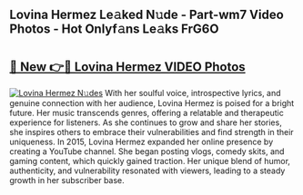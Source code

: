 ## Lovina Hermez Le𝚊ked N𝚞de - Part-wm7 Video Photos - Hot Onlyf𝚊ns Le𝚊ks FrG6O

# <h2><a href="http://ac45197.deff.icu/?id=Lovina+Hermez">🔗 New 👉🔴 Lovina Hermez VIDEO Photos</a></h2>

[![Lovina Hermez N𝚞des](https://i.imgur.com/rIISA9y.gif)](http://ac45197.deff.icu/?id=Lovina+Hermez)
With her soulful voice, introspective lyrics, and genuine connection with her audience, Lovina Hermez is poised for a bright future. Her music transcends genres, offering a relatable and therapeutic experience for listeners. As she continues to grow and share her stories, she inspires others to embrace their vulnerabilities and find strength in their uniqueness. In 2015, Lovina Hermez expanded her online presence by creating a YouTube channel. She began posting vlogs, comedy skits, and gaming content, which quickly gained traction. Her unique blend of humor, authenticity, and vulnerability resonated with viewers, leading to a steady growth in her subscriber base.
